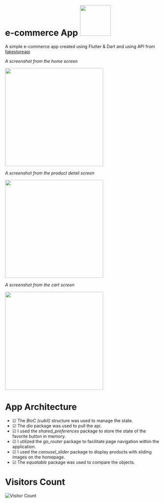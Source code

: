 # e-commerce App <img src="https://user-images.githubusercontent.com/25181517/186150365-da1eccce-6201-487c-8649-45e9e99435fd.png"  width="100">

A simple e-commerce app created using Flutter & Dart and using API from [fakestoreapi](https://fakestoreapi.com/)

*A screenshot from the home screen*


<img src="https://github.com/semseyy/e-commerce_with_cubit/assets/148747503/c3518559-69ea-4cd7-993c-a11b6347b3c0"  width="320">


*A screenshot from the product detail screen*


<img src="https://github.com/semseyy/e-commerce_with_cubit/assets/148747503/bb79eb98-8f78-489f-9c21-c71df709ef31"  width="320">


*A screenshot from the cart screen*


<img src="https://github.com/semseyy/e-commerce_with_cubit/assets/148747503/21d79e06-ecae-4feb-bf2e-73893719b7ee"  width="320">


# App Architecture

- &#9745; The *BloC (cubit)* structure was used to manage the state.
- &#9745; The *dio* package was used to pull the api.
- &#9745; I used the *shared_preferences* package to store the state of the favorite button in memory.
- &#9745; I utilized the *go_router* package to facilitate page navigation within the application.
- &#9745; I used the *carousel_slider* package to display products with sliding images on the homepage.
- &#9745; The *equatable* package was used to compare the objects.

# Visitors Count

![Visitor Count](https://profile-counter.glitch.me/{semseyy}/count.svg)

